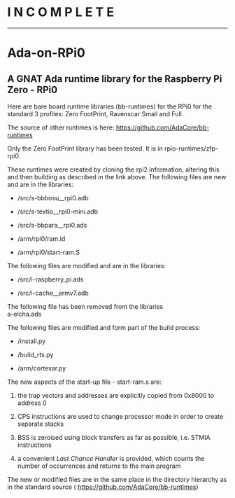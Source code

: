 I N C O M P L E T E
===================
____________________

# Ada-on-RPi0

## A GNAT Ada runtime library for the Raspberry Pi Zero - RPi0

Here are bare board runtime libraries (bb-runtimes) for the RPi0 for the standard 3 profiles: Zero FootPrint, Ravenscar Small and Full.

The source of other runtimes is here: https://github.com/AdaCore/bb-runtimes

Only the Zero FootPrint library has been tested. It is in rpio-runtimes/zfp-rpi0.

These runtimes were created by cloning the rpi2 information, altering this and then building as described in the link above.  The following files are new and are in the libraries:

- /src/s-bbbosu__rpi0.adb 
   
- /src/s-textio__rpi0-mini.adb
   
- /src/s-bbpara__rpi0.ads
   
- /arm/rpi0/ram.ld 
   
- /arm/rpi0/start-ram.S 
   
The following files are modified and are in the libraries:

- /src/i-raspberry_pi.ads
   
- /src/i-cache__armv7.adb
   
The following file has been removed from the libraries  
   a-elcha.ads

The following files are modified and form part of the build process:
   
- /install.py 
      
 - /build_rts.py
      
 - /arm/cortexar.py 
      
  The new aspects of the start-up file - start-ram.s are:
  
  1. the trap vectors and addresses are explicitly copied from 0x8000 to address 0
  
  2. CPS instructions are used to change processor mode in order to create separate stacks
  
  3. BSS is zeroised using block transfers as far as possible, i.e. STMIA instructions
  
  4. a convenient *Last Chance Handler* is provided, which counts the number of occurrences and returns to the main program
  
  
  The new or modified files are in the same place in the directory hierarchy as in the standard source ( https://github.com/AdaCore/bb-runtimes)
  
  
